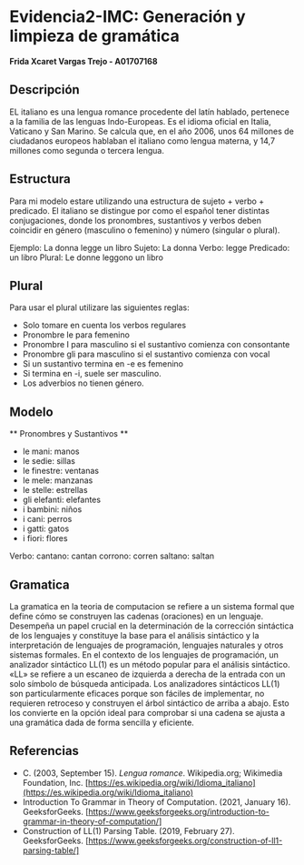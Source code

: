 # Evidencia2-IMC: Generación y limpieza de gramática
**Frida Xcaret Vargas Trejo - A01707168**
## Descripción
EL italiano es una lengua romance procedente del latín hablado, pertenece a la familia de las lenguas Indo-Europeas. Es el idioma oficial en Italia, Vaticano y San Marino. Se calcula que, en el año 2006, unos 64 millones de ciudadanos europeos hablaban el italiano como lengua materna, y 14,7 millones como segunda o tercera lengua. 

## Estructura
Para mi modelo estare utilizando una estructura de sujeto + verbo + predicado. El italiano se distingue por como el español tener distintas conjugaciones, donde los pronombres, sustantivos y verbos deben coincidir en género (masculino o femenino) y número (singular o plural).

Ejemplo: La donna legge un libro 
Sujeto: La donna 
Verbo: legge 
Predicado: un libro
Plural: Le donne leggono un libro 

## Plural 
Para usar el plural utilizare las siguientes reglas:
* Solo tomare en cuenta los verbos regulares 
* Pronombre le para femenino
* Pronombre I para masculino si el sustantivo comienza con consontante 
* Pronombre gli para masculino si el sustantivo comienza con vocal
* Si un sustantivo termina en -e es femenino
* Si termina en -i, suele ser masculino.
* Los adverbios no tienen género.
  
## Modelo 

** Pronombres y Sustantivos **
* le mani: manos
* le sedie: sillas
* le finestre: ventanas
* le mele: manzanas
* le stelle: estrellas
* gli elefanti: elefantes
* i bambini: niños
* i cani: perros
* i gatti: gatos
* i fiori: flores

Verbo: 
cantano: cantan
corrono: corren
saltano: saltan

## Gramatica
La gramatica en la teoria de computacion se refiere a un sistema formal que define cómo se construyen las cadenas (oraciones) en un lenguaje. Desempeña un papel crucial en la determinación de la corrección sintáctica de los lenguajes y constituye la base para el análisis sintáctico y la interpretación de lenguajes de programación, lenguajes naturales y otros sistemas formales. En el contexto de los lenguajes de programación, un analizador sintáctico LL(1) es un método popular para el análisis sintáctico. «LL» se refiere a un escaneo de izquierda a derecha de la entrada con un solo símbolo de búsqueda anticipada. Los analizadores sintácticos LL(1) son particularmente eficaces porque son fáciles de implementar, no requieren retroceso y construyen el árbol sintáctico de arriba a abajo. Esto los convierte en la opción ideal para comprobar si una cadena se ajusta a una gramática dada de forma sencilla y eficiente.

## Referencias
- C. (2003, September 15). *Lengua romance*. Wikipedia.org; Wikimedia Foundation, Inc. [https://es.wikipedia.org/wiki/Idioma_italiano](https://es.wikipedia.org/wiki/Idioma_italiano)
- Introduction To Grammar in Theory of Computation. (2021, January 16). GeeksforGeeks. [https://www.geeksforgeeks.org/introduction-to-grammar-in-theory-of-computation/]
- Construction of LL(1) Parsing Table. (2019, February 27). GeeksforGeeks. [https://www.geeksforgeeks.org/construction-of-ll1-parsing-table/]
